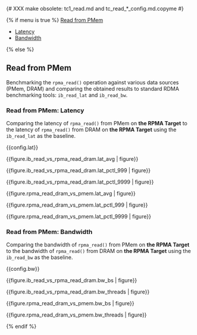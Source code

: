 {# XXX make obsolete: tc1_read.md and tc_read_*_config.md.copyme #}

{% if menu is true %}
<a class="pure-menu-heading" href="#read">Read from PMem</a>
<ul class="pure-menu-list">
    <li class="pure-menu-item"><a href="#read-lat" class="pure-menu-link">Latency</a></li>
    <li class="pure-menu-item"><a href="#read-bw" class="pure-menu-link">Bandwidth</a></li>
</ul>
{% else %}

<h2 id="read" class="page-break">Read from PMem</h2>

Benchmarking the `rpma_read()` operation against various data sources (PMem, DRAM) and comparing the obtained results to standard RDMA benchmarking tools: `ib_read_lat` and `ib_read_bw`.

<h3 id="read-lat">Read from PMem: Latency</h3>

Comparing the latency of `rpma_read()` from PMem on **the RPMA Target** to the latency of `rpma_read()` from DRAM on **the RPMA Target** using the `ib_read_lat` as the baseline.

{{config.lat}}

{{figure.ib_read_vs_rpma_read_dram.lat_avg | figure}}

{{figure.ib_read_vs_rpma_read_dram.lat_pctl_999 | figure}}

{{figure.ib_read_vs_rpma_read_dram.lat_pctl_9999 | figure}}

{{figure.rpma_read_dram_vs_pmem.lat_avg | figure}}

{{figure.rpma_read_dram_vs_pmem.lat_pctl_999 | figure}}

{{figure.rpma_read_dram_vs_pmem.lat_pctl_9999 | figure}}

<h3 id="read-bw" class="page-break">Read from PMem: Bandwidth</h3>

Comparing the bandwidth of `rpma_read()` from PMem on **the RPMA Target** to the bandwidth of `rpma_read()` from DRAM on **the RPMA Target** using the `ib_read_bw` as the baseline.

{{config.bw}}

{{figure.ib_read_vs_rpma_read_dram.bw_bs | figure}}

{{figure.ib_read_vs_rpma_read_dram.bw_threads | figure}}

{{figure.rpma_read_dram_vs_pmem.bw_bs | figure}}

{{figure.rpma_read_dram_vs_pmem.bw_threads | figure}}

{% endif %}
